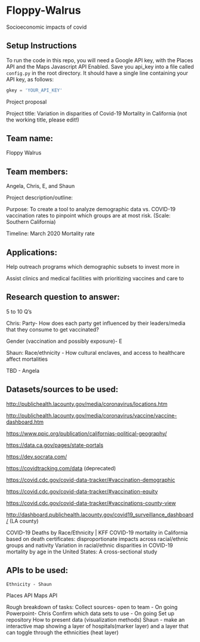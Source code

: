 # Floppy-Walrus
Socioeconomic impacts of covid 


## Setup Instructions
To run the code in this repo, you will need a Google API key, with the Places API and the Maps Javascript API Enabled.
Save you api_key into a file called `config.py` in the root directory. It should have a single line containing your API key, as follows:
```python
gkey = 'YOUR_API_KEY'
```
Project proposal

Project title: 
Variation in disparities of Covid-19 Mortality in California (not the working title, please edit!) 

## Team name: 
Floppy Walrus

## Team members:
Angela, Chris, E, and Shaun

Project description/outline:
	
Purpose: 
To create a tool to analyze demographic data vs. COVID-19 vaccination rates to pinpoint which groups are at most risk. (Scale: Southern California)

Timeline: March 2020
Mortality rate 

## Applications:
Help outreach programs which demographic subsets to invest more in 

Assist clinics and medical facilities with prioritizing vaccines and care to 
 
## Research question to answer:
5 to 10 Q’s

Chris: Party- How does each party get influenced by their leaders/media that they consume to get vaccinated?

Gender (vaccination and possibly exposure)- E

Shaun: Race/ethnicity - How cultural enclaves, and access to healthcare affect mortalities

TBD - Angela



## Datasets/sources to be used:

http://publichealth.lacounty.gov/media/coronavirus/locations.htm


http://publichealth.lacounty.gov/media/coronavirus/vaccine/vaccine-dashboard.htm


https://www.ppic.org/publication/californias-political-geography/


https://data.ca.gov/pages/state-portals


https://dev.socrata.com/


https://covidtracking.com/data (deprecated)


https://covid.cdc.gov/covid-data-tracker/#vaccination-demographic


https://covid.cdc.gov/covid-data-tracker/#vaccination-equity

https://covid.cdc.gov/covid-data-tracker/#vaccinations-county-view

http://dashboard.publichealth.lacounty.gov/covid19_surveillance_dashboard/ (LA county) 

COVID-19 Deaths by Race/Ethnicity | KFF
COVID-19 mortality in California based on death certificates: disproportionate impacts across racial/ethnic groups and nativity
Variation in racial/ethnic disparities in COVID-19 mortality by age in the United States: A cross-sectional study



## APIs to be used:
	Ethnicity - Shaun
Places API
Maps API



Rough breakdown of tasks: 
Collect sources- open to team - On going 
Powerpoint- Chris 
Confirm which data sets to use - On going
Set up repository
How to present data (visualization methods)
Shaun - make an interactive map showing a layer of hospitals(marker layer) and a layer that can toggle through the ethnicities (heat layer)
